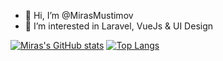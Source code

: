 - 👋 Hi, I’m @MirasMustimov
- 👀 I’m interested in Laravel, VueJs & UI Design

[![Miras's GitHub stats](https://github-readme-stats.vercel.app/api?username=MirasMustimov&count_private=true&show_icons=true&line_height=20)](https://github.com/anuraghazra/github-readme-stats)
[![Top Langs](https://github-readme-stats.vercel.app/api/top-langs/?username=MirasMustimov)](https://github.com/anuraghazra/github-readme-stats)



<!---
MirasMustimov/MirasMustimov is a ✨ special ✨ repository because its `README.md` (this file) appears on your GitHub profile.
You can click the Preview link to take a look at your changes.
--->
